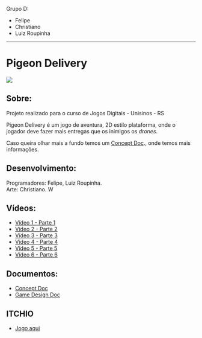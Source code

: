 Grupo D: 
* Felipe 
* Christiano 
* Luiz Roupinha
------------------------------------------------------------------------------------
# Pigeon Delivery

<img src="https://github.com/ferkrum/platAlt2020.1/blob/master/projetos/Grupo%20D%20-%20Pigeon%20Delivery/Arte/Final.png">

## Sobre:
<p>Projeto realizado para o curso de Jogos Digitais - Unisinos - RS
   
   Pigeon Delivery é um jogo de aventura, 2D estilo plataforma, onde o jogador deve fazer mais entregas que os inimigos os <em>drones</em>.
   
   Caso queira olhar mais a fundo temos um [Concept Doc](https://github.com/ferkrum/platAlt2020.1/blob/master/projetos/Grupo%20D%20-%20Pigeon%20Delivery/Concept%20-%20Pigeon%20Delivery.pdf)., onde temos mais informações.
   
</p>

## Desenvolvimento:

<p>
Programadores: Felipe, Luiz Roupinha.
<br/>
Arte: Christiano. W
<br/>   
</p>

## Vídeos:

* [Vídeo 1 - Parte 1](https://www.loom.com/share/a507cdfe5b8c4ab9aeee9485669b45da)
* [Vídeo 2 - Parte 2](https://www.loom.com/share/0c0ed644b3a241b29ebcb445f47e6603)
* [Vídeo 3 - Parte 3](https://www.loom.com/share/0e451908c99d4d4189868b53c1b33673)
* [Vídeo 4 - Parte 4](https://www.loom.com/share/edd58d72a1604145a3c83b3f590fa24b)
* [Vídeo 5 - Parte 5](https://www.loom.com/share/3935a13b027546f383aee7336625f04c)
* [Vídeo 6 - Parte 6](https://www.loom.com/share/33e78566ddbc4cbfad693f20bac761c6)

## Documentos:

* [Concept Doc](https://github.com/ferkrum/platAlt2020.1/blob/master/projetos/Grupo%20D%20-%20Pigeon%20Delivery/Concept%20-%20Pigeon%20Delivery.pdf)
* [Game Design Doc](https://github.com/ferkrum/platAlt2020.1/blob/master/projetos/Grupo%20D%20-%20Pigeon%20Delivery/Game%20Desing%20Doc%20-%20Pigeon%20Delivery.pdf)

## ITCHIO

* [Jogo aqui](https://bugnature.itch.io/pigeon-delivery) 
